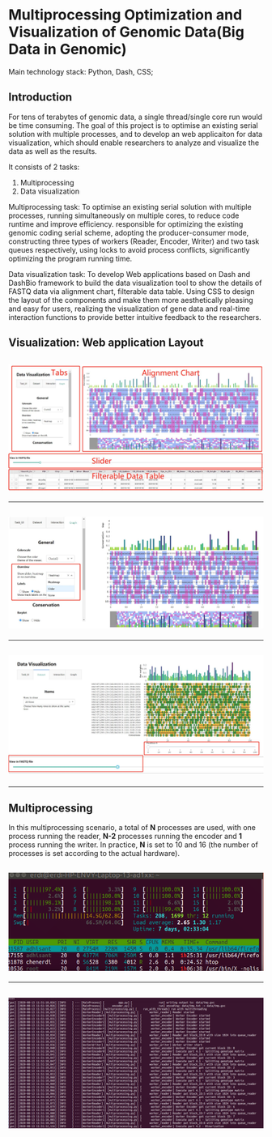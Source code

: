 # Multiprocessing Optimization and Visualization of Genomic Data(Big Data in Genomic)
Main technology stack: Python, Dash, CSS;

## Introduction

For tens of terabytes of genomic data, a single thread/single core run would be time consuming. The goal of this project is to optimise an existing serial solution with multiple processes, and to develop an web applicaiton for data visualization, which should enable researchers to analyze and visualize the data as well as the results.

It consists of 2 tasks:
  1. Multiprocessing
  2. Data visualization
  
Multiprocessing task: To optimise an existing serial solution with multiple processes, running simultaneously on multiple cores, to reduce code runtime and improve efficiency.
responsible for optimizing the existing genomic coding serial scheme, adopting the producer-consumer mode, constructing three types of workers (Reader, Encoder, Writer) and two task queues respectively, using locks to avoid process conflicts, significantly optimizing the program running time.

Data visualization task: To develop Web applications based on Dash and DashBio framework to build the data visualization tool to show the details of FASTQ data via alignment chart, filterable data table. Using CSS to design the layout of the components and make them more aesthetically pleasing and easy for users, realizing the visualization of gene data and real-time interaction functions to provide better intuitive feedback to the researchers.



## Visualization: Web application Layout
![Web application Layout](https://github.com/ChenErdi/Multiprocessing/blob/master/imgs/Layout.jpg)
---
---

![Drop-down](https://github.com/ChenErdi/Multiprocessing/blob/master/imgs/drop-down_heatmap.jpg)
---
---

![Sliders](https://github.com/ChenErdi/Multiprocessing/blob/master/imgs/Sliders.jpg)
---
---

## Multiprocessing
In this multiprocessing scenario, a total of **N** processes are used, with one process running the reader, **N-2** processes running the encoder and **1** process running the writer.
In practice, **N** is set to 10 and 16 (the number of processes is set according to the actual hardware).

![Cores number: **N=10**](https://github.com/ChenErdi/Multiprocessing/blob/master/core.png)
---
---
![Multiprocessing start: **N=10**](https://github.com/ChenErdi/Multiprocessing/blob/master/process_start.png)
---
